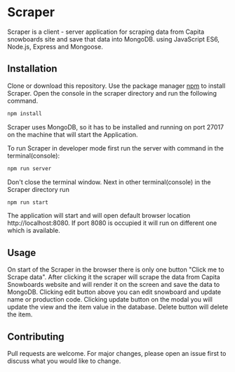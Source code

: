 # Scraper

Scraper is a client - server application for scraping data from Capita snowboards site and save that data into MongoDB.
using JavaScript ES6, Node.js, Express and Mongoose.

## Installation

Clone or download this repository.
Use the package manager [npm](https://www.npmjs.com/get-npm) to install Scraper.
Open the console in the scraper directory and run the following command. 

```bash
npm install
```

Scraper uses MongoDB, so it has to be installed and running on port 27017 on the machine that will start the Application.

To run Scraper in developer mode first run the server with command in the terminal(console):
```bash
npm run server
```

Don't close the terminal window.
Next in other terminal(console) in the Scraper directory run 
```bash
npm run start
```
The application will start and will open default browser location http://localhost:8080.
If port 8080 is occupied it will run on different one which is available.

## Usage

On start of the Scraper in the browser there is only one button "Click me to Scrape data".
After clicking it the scraper will scrape the data from Capita Snowboards website and will render it on the screen and save the data to MongoDB.
Clicking edit button above you can edit snowboard and update name or production code.
Clicking update button on the modal you will update the view and the item value in the database.
Delete button will delete the item.



## Contributing
Pull requests are welcome. For major changes, please open an issue first to discuss what you would like to change.
